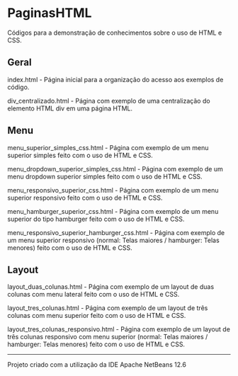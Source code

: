 # PaginasHTML

Códigos para a demonstração de conhecimentos sobre o uso de HTML e CSS.


Geral
-----

index.html - Página inicial para a organização do acesso aos exemplos de código.

div_centralizado.html - Página com exemplo de uma centralização do elemento HTML div em uma página HTML.

Menu
----

menu_superior_simples_css.html - Página com exemplo de um menu superior simples feito com o uso de HTML e CSS.

menu_dropdown_superior_simples_css.html - Página com exemplo de um menu dropdown superior simples feito com o uso de HTML e CSS.

menu_responsivo_superior_css.html - Página com exemplo de um menu superior responsivo feito com o uso de HTML e CSS.

menu_hamburger_superior_css.html - Página com exemplo de um menu superior do tipo hamburger feito com o uso de HTML e CSS.

menu_responsivo_superior_hamburger_css.html - Página com exemplo de um menu superior responsivo (normal: Telas maiores / hamburger: Telas menores) feito com o uso de HTML e CSS.

Layout
------

layout_duas_colunas.html - Página com exemplo de um layout de duas colunas com menu lateral feito com o uso de HTML e CSS.

layout_tres_colunas.html - Página com exemplo de um layout de três colunas com menu superior feito com o uso de HTML e CSS.

layout_tres_colunas_responsivo.html - Página com exemplo de um layout de três colunas responsivo com menu superior (normal: Telas maiores / hamburger: Telas menores) feito com o uso de HTML e CSS.


-----------------------------------------------------------
Projeto criado com a utilização da IDE Apache NetBeans 12.6
